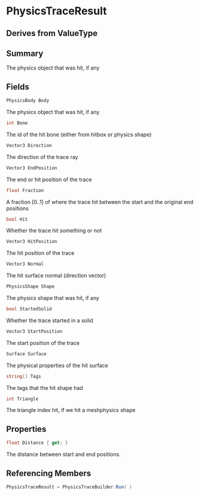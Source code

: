 # PhysicsTraceResult

## Derives from ValueType

## Summary

The physics object that was hit, if any
## Fields

```c#
PhysicsBody Body
```
The physics object that was hit, if any
```c#
int Bone
```
The id of the hit bone (either from hitbox or physics shape)
```c#
Vector3 Direction
```
The direction of the trace ray
```c#
Vector3 EndPosition
```
The end or hit position of the trace
```c#
float Fraction
```
A fraction [0..1] of where the trace hit between the start and the original end positions
```c#
bool Hit
```
Whether the trace hit something or not
```c#
Vector3 HitPosition
```
The hit position of the trace
```c#
Vector3 Normal
```
The hit surface normal (direction vector)
```c#
PhysicsShape Shape
```
The physics shape that was hit, if any
```c#
bool StartedSolid
```
Whether the trace started in a solid
```c#
Vector3 StartPosition
```
The start position of the trace
```c#
Surface Surface
```
The physical properties of the hit surface
```c#
string[] Tags
```
The tags that the hit shape had
```c#
int Triangle
```
The triangle index hit, if we hit a meshphysics shape
## Properties

```c#
float Distance { get; } 
```
The distance between start and end positions.
## Referencing Members

```c#
PhysicsTraceResult = PhysicsTraceBuilder.Run( ) 
```
